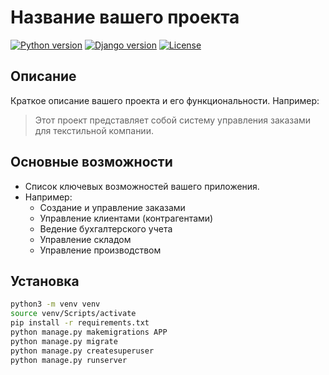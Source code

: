 # Название вашего проекта

[![Python version](https://img.shields.io/badge/python-3.10-blue.svg)](https://www.python.org/downloads/release/python-3100/)
[![Django version](https://img.shields.io/badge/django-4.1-green.svg)](https://www.djangoproject.com/download/)
[![License](https://img.shields.io/badge/License-MIT-yellow.svg)](https://opensource.org/licenses/MIT)

## Описание

Краткое описание вашего проекта и его функциональности. Например:

> Этот проект представляет собой систему управления заказами для текстильной компании. 

## Основные возможности

* Список ключевых возможностей вашего приложения.
* Например:
    * Создание и управление заказами
    * Управление клиентами (контрагентами)
    * Ведение бухгалтерского учета
    * Управление складом
    * Управление производством 

## Установка
   ```bash
   python3 -m venv venv
   source venv/Scripts/activate
   pip install -r requirements.txt
   python manage.py makemigrations APP
   python manage.py migrate
   python manage.py createsuperuser
   python manage.py runserver
